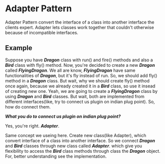 # Adapter Pattern
Adapter Pattern convert the interface of a class into another interface the clients expert. Adapter lets classes work together that couldn't otherwise because of incompatible interfaces.

## Example 
Suppose you have __*Dragon*__ class with run() and fire() methods and also a __*Bird*__ class with fly() method. Now, you're decided to create a new __*Dragon*__ called __*FlyingDragon*__. We all are know, __*FlyingDragon*__ have same functionalities of __*Dragon*__, but it's fly instead of run. So, we should add fly() method in a __*Dragon*__ class. But wait, why we should create fly() method once again, because we already created it in a __*Bird*__ class, so use it insead of creating new one. Yeah, we are going to create a __*FlyingDragon*__ class by using __*Dragon*__ and __*Bird*__ classes. But wait, both are implemented from different interfaces(like, try to connect us plugin on indian plug point). So, how do connect them. 

__*What you do to connect us plugin on indian plug point?*__

Yes, you're right. __*Adapter*__.

Same concept we useing here. Create new class(like Adapter), which convert interface of a class into another interface. 
So we connect __*Dragon*__ and __*Bird*__ classes through new class called __*Adapter*__. which give you flexibility to access the __*Bird*__ class methods through class the __*Dragon*__ object. For, better understanding see the implementation.
